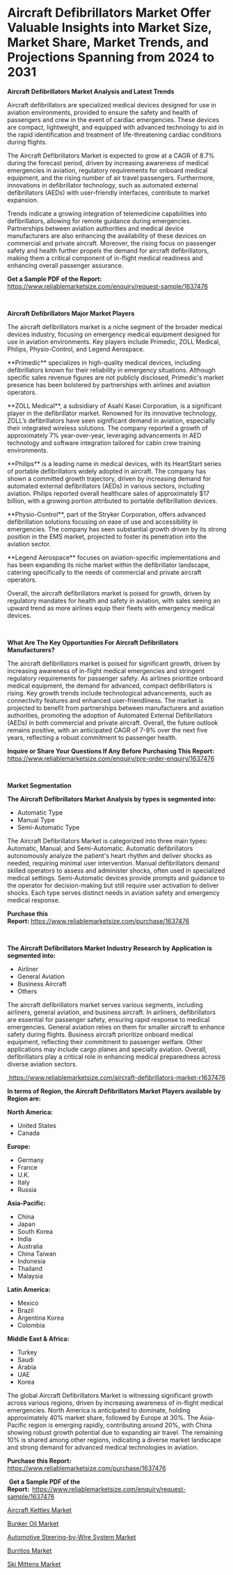 <p><h1>Aircraft Defibrillators Market Offer Valuable Insights into Market Size, Market Share, Market Trends, and Projections Spanning from 2024 to 2031</h1></p><p><strong>Aircraft Defibrillators Market Analysis and Latest Trends</strong></p>
<p><p>Aircraft defibrillators are specialized medical devices designed for use in aviation environments, provided to ensure the safety and health of passengers and crew in the event of cardiac emergencies. These devices are compact, lightweight, and equipped with advanced technology to aid in the rapid identification and treatment of life-threatening cardiac conditions during flights.</p><p>The Aircraft Defibrillators Market is expected to grow at a CAGR of 8.7% during the forecast period, driven by increasing awareness of medical emergencies in aviation, regulatory requirements for onboard medical equipment, and the rising number of air travel passengers. Furthermore, innovations in defibrillator technology, such as automated external defibrillators (AEDs) with user-friendly interfaces, contribute to market expansion.</p><p>Trends indicate a growing integration of telemedicine capabilities into defibrillators, allowing for remote guidance during emergencies. Partnerships between aviation authorities and medical device manufacturers are also enhancing the availability of these devices on commercial and private aircraft. Moreover, the rising focus on passenger safety and health further propels the demand for aircraft defibrillators, making them a critical component of in-flight medical readiness and enhancing overall passenger assurance.</p></p>
<p><strong>Get a Sample PDF of the Report:&nbsp;</strong> <a href="https://www.reliablemarketsize.com/enquiry/request-sample/1637476">https://www.reliablemarketsize.com/enquiry/request-sample/1637476</a></p>
<p>&nbsp;</p>
<p><strong>Aircraft Defibrillators Major Market Players</strong></p>
<p><p>The aircraft defibrillators market is a niche segment of the broader medical devices industry, focusing on emergency medical equipment designed for use in aviation environments. Key players include Primedic, ZOLL Medical, Philips, Physio-Control, and Legend Aerospace.</p><p>**Primedic** specializes in high-quality medical devices, including defibrillators known for their reliability in emergency situations. Although specific sales revenue figures are not publicly disclosed, Primedic's market presence has been bolstered by partnerships with airlines and aviation operators.</p><p>**ZOLL Medical**, a subsidiary of Asahi Kasei Corporation, is a significant player in the defibrillator market. Renowned for its innovative technology, ZOLL’s defibrillators have seen significant demand in aviation, especially their integrated wireless solutions. The company reported a growth of approximately 7% year-over-year, leveraging advancements in AED technology and software integration tailored for cabin crew training environments.</p><p>**Philips** is a leading name in medical devices, with its HeartStart series of portable defibrillators widely adopted in aircraft. The company has shown a committed growth trajectory, driven by increasing demand for automated external defibrillators (AEDs) in various sectors, including aviation. Philips reported overall healthcare sales of approximately $17 billion, with a growing portion attributed to portable defibrillation devices.</p><p>**Physio-Control**, part of the Stryker Corporation, offers advanced defibrillation solutions focusing on ease of use and accessibility in emergencies. The company has seen substantial growth driven by its strong position in the EMS market, projected to foster its penetration into the aviation sector.</p><p>**Legend Aerospace** focuses on aviation-specific implementations and has been expanding its niche market within the defibrillator landscape, catering specifically to the needs of commercial and private aircraft operators.</p><p>Overall, the aircraft defibrillators market is poised for growth, driven by regulatory mandates for health and safety in aviation, with sales seeing an upward trend as more airlines equip their fleets with emergency medical devices.</p></p>
<p>&nbsp;</p>
<p><strong>What Are The Key Opportunities For Aircraft Defibrillators Manufacturers?</strong></p>
<p><p>The aircraft defibrillators market is poised for significant growth, driven by increasing awareness of in-flight medical emergencies and stringent regulatory requirements for passenger safety. As airlines prioritize onboard medical equipment, the demand for advanced, compact defibrillators is rising. Key growth trends include technological advancements, such as connectivity features and enhanced user-friendliness. The market is projected to benefit from partnerships between manufacturers and aviation authorities, promoting the adoption of Automated External Defibrillators (AEDs) in both commercial and private aircraft. Overall, the future outlook remains positive, with an anticipated CAGR of 7-9% over the next five years, reflecting a robust commitment to passenger health.</p></p>
<p><strong>Inquire or Share Your Questions If Any Before Purchasing This Report:</strong> <a href="https://www.reliablemarketsize.com/enquiry/pre-order-enquiry/1637476">https://www.reliablemarketsize.com/enquiry/pre-order-enquiry/1637476</a></p>
<p>&nbsp;</p>
<p><strong>Market Segmentation</strong></p>
<p><strong>The Aircraft Defibrillators Market Analysis by types is segmented into:</strong></p>
<p><ul><li>Automatic Type</li><li>Manual Type</li><li>Semi-Automatic Type</li></ul></p>
<p><p>The Aircraft Defibrillators Market is categorized into three main types: Automatic, Manual, and Semi-Automatic. Automatic defibrillators autonomously analyze the patient's heart rhythm and deliver shocks as needed, requiring minimal user intervention. Manual defibrillators demand skilled operators to assess and administer shocks, often used in specialized medical settings. Semi-Automatic devices provide prompts and guidance to the operator for decision-making but still require user activation to deliver shocks. Each type serves distinct needs in aviation safety and emergency medical response.</p></p>
<p><strong>Purchase this Report:&nbsp;</strong><a href="https://www.reliablemarketsize.com/purchase/1637476">https://www.reliablemarketsize.com/purchase/1637476</a></p>
<p>&nbsp;</p>
<p><strong>The Aircraft Defibrillators Market Industry Research by Application is segmented into:</strong></p>
<p><ul><li>Airliner</li><li>General Aviation</li><li>Business Aircraft</li><li>Others</li></ul></p>
<p><p>The aircraft defibrillators market serves various segments, including airliners, general aviation, and business aircraft. In airliners, defibrillators are essential for passenger safety, ensuring rapid response to medical emergencies. General aviation relies on them for smaller aircraft to enhance safety during flights. Business aircraft prioritize onboard medical equipment, reflecting their commitment to passenger welfare. Other applications may include cargo planes and specialty aviation. Overall, defibrillators play a critical role in enhancing medical preparedness across diverse aviation sectors.</p></p>
<p><a href="https://www.reliablemarketsize.com/aircraft-defibrillators-market-r1637476">&nbsp;https://www.reliablemarketsize.com/aircraft-defibrillators-market-r1637476</a></p>
<p><strong>In terms of Region, the Aircraft Defibrillators Market Players available by Region are:</strong></p>
<p>
    <p> <strong> North America: </strong>
        <ul>
            <li>United States</li>
            <li>Canada</li>
        </ul>
        </p> 
    <p> <strong> Europe: </strong>
        <ul>
            <li>Germany</li>
            <li>France</li>
            <li>U.K.</li>
            <li>Italy</li>
            <li>Russia</li>
        </ul>
        </p> 
    <p> <strong> Asia-Pacific: </strong>
        <ul>
            <li>China</li>
            <li>Japan</li>
            <li>South Korea</li>
            <li>India</li>
            <li>Australia</li>
            <li>China Taiwan</li>
            <li>Indonesia</li>
            <li>Thailand</li>
            <li>Malaysia</li>
        </ul>
        </p> 
    <p> <strong> Latin America: </strong>
        <ul>
            <li>Mexico</li>
            <li>Brazil</li>
            <li>Argentina Korea</li>
            <li>Colombia</li>
        </ul>
        </p> 
    <p> <strong> Middle East & Africa: </strong>
        <ul>
            <li>Turkey</li>
            <li>Saudi</li>
            <li>Arabia</li>
            <li>UAE</li>
            <li>Korea</li>
        </ul>
    </p>
    </p>
<p><p>The global Aircraft Defibrillators Market is witnessing significant growth across various regions, driven by increasing awareness of in-flight medical emergencies. North America is anticipated to dominate, holding approximately 40% market share, followed by Europe at 30%. The Asia-Pacific region is emerging rapidly, contributing around 20%, with China showing robust growth potential due to expanding air travel. The remaining 10% is shared among other regions, indicating a diverse market landscape and strong demand for advanced medical technologies in aviation.</p></p>
<p><strong>Purchase this Report: </strong><a href="https://www.reliablemarketsize.com/purchase/1637476">https://www.reliablemarketsize.com/purchase/1637476</a></p>
<p>&nbsp;<strong>Get a Sample PDF of the Report:&nbsp;&nbsp;</strong><a href="https://www.reliablemarketsize.com/enquiry/request-sample/1637476">https://www.reliablemarketsize.com/enquiry/request-sample/1637476</a></p>
<p><strong></strong></p>
<p><p><a href="https://github.com/dringals/Market-Research-Report-List-6/blob/main/aircraft-kettles-market.md">Aircraft Kettles Market</a></p><p><a href="https://www.linkedin.com/pulse/comprehensive-look-product-type-residual-fueldistillate-bpnse?trackingId=ZpRUmCApTmWijYo62s3CNA%3D%3D">Bunker Oil Market</a></p><p><a href="https://medium.com/@babe.hunt/deep-dive-into-the-automotive-steering-by-wire-system-market-itstrends-market-segmentation-and-1462d9e95d1a?postPublishedType=repub">Automotive Steering-by-Wire System Market</a></p><p><a href="https://www.linkedin.com/pulse/burritos-market-global-insights-sales-trends-2024-2031-j0are?trackingId=WueGUXAsRcONU9%2BL%2BgKSog%3D%3D">Burritos Market</a></p><p><a href="https://issuu.com/reportprime-2/docs/ski-mittens-market-size-2030.pptx_d76c0fad45c105">Ski Mittens Market</a></p></p>